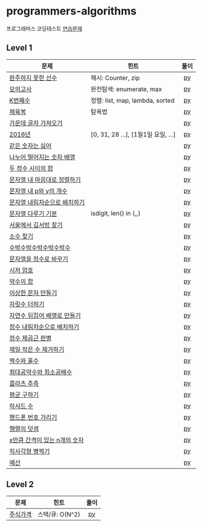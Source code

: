 # programmers-algorithms

프로그래머스 코딩테스트 [연습문제](https://programmers.co.kr/learn/challenges)

## Level 1
| 문제 | 힌트 | 풀이 |  
| ------------- | ------------- |:-------------:|
| [완주하지 못한 선수](https://programmers.co.kr/learn/courses/30/lessons/42576) | 해시: Counter, zip | [py](lv1/완주하지못한선수.py) |
| [모의고사](https://programmers.co.kr/learn/courses/30/lessons/42840) | 완전탐색: enumerate, max | [py](lv1/모의고사.py) |
| [K번째수](https://programmers.co.kr/learn/courses/30/lessons/42748) | 정렬: list, map, lambda, sorted | [py](lv1/K번째수.py) |
| [체육복](https://programmers.co.kr/learn/courses/30/lessons/42862) | 탐욕법 | [py](lv1/체육복.py) |
| [가운데 글자 가져오기](https://programmers.co.kr/learn/courses/30/lessons/12903) |  | [py](lv1/가운데글자가져오기.py) |
| [2016년](https://programmers.co.kr/learn/courses/30/lessons/12901) | [0, 31, 28 ...], [1월1일 요일, ...] | [py](lv1/2016년.py) |
| [같은 숫자는 싫어](https://programmers.co.kr/learn/courses/30/lessons/12906) |  | [py](lv1/같은숫자는싫어.py) |
| [나누어 떨어지는 숫자 배열](https://programmers.co.kr/learn/courses/30/lessons/12910) |  | [py](lv1/나누어떨어지는숫자배열.py) |
| [두 정수 사이의 합](https://programmers.co.kr/learn/courses/30/lessons/12912) |  | [py](lv1/두정수사이의합.py) |
| [문자열 내 마음대로 정렬하기](https://programmers.co.kr/learn/courses/30/lessons/12915) |  | [py](lv1/문자열내마음대로정렬하기.py) |
| [문자열 내 p와 y의 개수](https://programmers.co.kr/learn/courses/30/lessons/12916) |  | [py](lv1/문자열내p와y의개수.py) |
| [문자열 내림차순으로 배치하기](https://programmers.co.kr/learn/courses/30/lessons/12917) |  | [py](lv1/문자열내림차순으로배치하기.py) |
| [문자열 다루기 기본](https://programmers.co.kr/learn/courses/30/lessons/12918) | isdigit, len() in (,,) | [py](lv1/문자열다루기기본.py) |
| [서울에서 김서방 찾기](https://programmers.co.kr/learn/courses/30/lessons/12919) |  | [py](lv1/서울에서김서방찾기.py) |
| [소수 찾기](https://programmers.co.kr/learn/courses/30/lessons/12921) |  | [py](lv1/소수찾기.py) |
| [수박수박수박수박수박수](https://programmers.co.kr/learn/courses/30/lessons/12922) |  | [py](lv1/수박수박수박수박수박수.py) |
| [문자열을 정수로 바꾸기](https://programmers.co.kr/learn/courses/30/lessons/12925) |  | [py](lv1/문자열을정수로바꾸기.py) |
| [시저 암호](https://programmers.co.kr/learn/courses/30/lessons/12926) |  | [py](lv1/시저암호.py) |
| [약수의 합](https://programmers.co.kr/learn/courses/30/lessons/12928) |  | [py](lv1/약수의합.py) |
| [이상한 문자 만들기](https://programmers.co.kr/learn/courses/30/lessons/12930) |  | [py](lv1/이상한문자만들기.py) |
| [자릿수 더하기](https://programmers.co.kr/learn/courses/30/lessons/12931) |  | [py](lv1/자릿수더하기.py) |
| [자연수 뒤집어 배열로 만들기](https://programmers.co.kr/learn/courses/30/lessons/12932) |  | [py](lv1/자연수뒤집어배열로만들기.py) |
| [정수 내림차순으로 배치하기](https://programmers.co.kr/learn/courses/30/lessons/12933) |  | [py](lv1/정수내림차순으로배치하기.py) |
| [정수 제곱근 판별](https://programmers.co.kr/learn/courses/30/lessons/12934) |  | [py](lv1/정수제곱근판별.py) |
| [제일 작은 수 제거하기](https://programmers.co.kr/learn/courses/30/lessons/12935) |  | [py](lv1/제일작은수제거하기.py) |
| [짝수와 홀수](https://programmers.co.kr/learn/courses/30/lessons/12937) |  | [py](lv1/짝수와홀수.py) |
| [최대공약수와 최소공배수](https://programmers.co.kr/learn/courses/30/lessons/12940) |  | [py](lv1/최대공약수와최소공배수.py) |
| [콜라츠 추측](https://programmers.co.kr/learn/courses/30/lessons/12943) |  | [py](lv1/콜라츠추측.py) |
| [평균 구하기](https://programmers.co.kr/learn/courses/30/lessons/12944) |  | [py](lv1/평균구하기.py) |
| [하샤드 수](https://programmers.co.kr/learn/courses/30/lessons/12947) |  | [py](lv1/하샤드수.py) |
| [핸드폰 번호 가리기](https://programmers.co.kr/learn/courses/30/lessons/12948) |  | [py](lv1/핸드폰번호가리기.py) |
| [행렬의 덧셈](https://programmers.co.kr/learn/courses/30/lessons/12950) |  | [py](lv1/행렬의덧셈.py) |
| [x만큼 간격이 있는 n개의 숫자](https://programmers.co.kr/learn/courses/30/lessons/12954) |  | [py](lv1/x만큼간격이있는n개의숫자.py) |
| [직사각형 별찍기](https://programmers.co.kr/learn/courses/30/lessons/12969) |  | [py](lv1/직사각형별찍기.py) |
| [예산](https://programmers.co.kr/learn/courses/30/lessons/12982) |  | [py](lv1/예산.py) |

## Level 2

| 문제 | 힌트 | 풀이 |  
| ------------- | ------------- |:-------------:|
| [주식가격](https://programmers.co.kr/learn/courses/30/lessons/42584) | 스택/큐: O(N^2) | [py](lv2/주식가격.py)|
